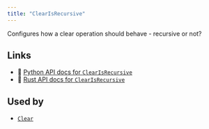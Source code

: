 ```yaml
---
title: "ClearIsRecursive"
---
```


Configures how a clear operation should behave - recursive or not?


## Links
 * 🐍 [Python API docs for `ClearIsRecursive`](https://ref.rerun.io/docs/python/nightly/package/rerun/components/clear_is_recursive/)
 * 🦀 [Rust API docs for `ClearIsRecursive`](https://docs.rs/rerun/0.9.0-alpha.6/rerun/components/struct.ClearIsRecursive.html)


## Used by

* [`Clear`](../archetypes/clear.md)
